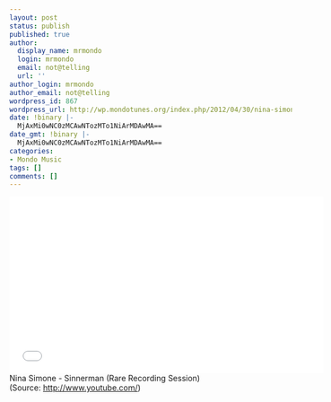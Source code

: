 ```yaml
---
layout: post
status: publish
published: true
author:
  display_name: mrmondo
  login: mrmondo
  email: not@telling
  url: ''
author_login: mrmondo
author_email: not@telling
wordpress_id: 867
wordpress_url: http://wp.mondotunes.org/index.php/2012/04/30/nina-simone-sinnerman-rare-recording-session/
date: !binary |-
  MjAxMi0wNC0zMCAwNTozMTo1NiArMDAwMA==
date_gmt: !binary |-
  MjAxMi0wNC0zMCAwNTozMTo1NiArMDAwMA==
categories:
- Mondo Music
tags: []
comments: []
---
```

<iframe width="560" height="315" src="//www.youtube.com/embed/kLCCEipgmJQ" frameborder="0"> </iframe>
Nina Simone - Sinnerman (Rare Recording Session)
<div class="attribution">(<span>Source:</span> <a href="http://www.youtube.com/">http://www.youtube.com/</a>)</div>
